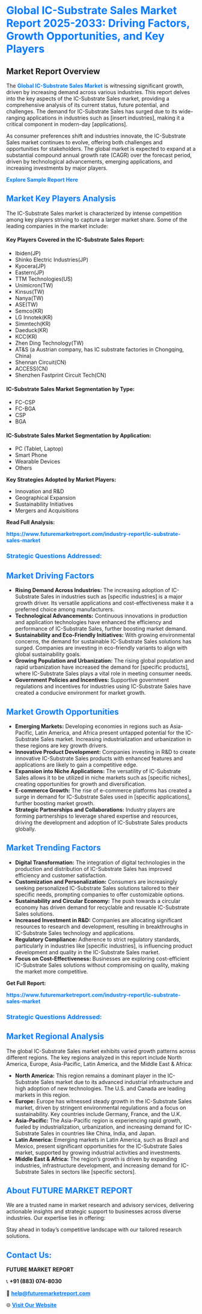 <h1 style="color: #007BFF;">Global IC-Substrate Sales Market Report 2025-2033: Driving Factors, Growth Opportunities, and Key Players</h1>

<section id="overview">
<h2>Market Report Overview</h2>
<p>The <a href="https://www.futuremarketreport.com/industry-report/ic-substrate-sales-market" style="color: #007BFF; text-decoration: none;"><strong>Global IC-Substrate Sales Market</strong></a> is witnessing significant growth, driven by increasing demand across various industries. This report delves into the key aspects of the IC-Substrate Sales market, providing a comprehensive analysis of its current status, future potential, and challenges. The demand for IC-Substrate Sales has surged due to its wide-ranging applications in industries such as [insert industries], making it a critical component in modern-day [applications].</p>
<p>As consumer preferences shift and industries innovate, the IC-Substrate Sales market continues to evolve, offering both challenges and opportunities for stakeholders. The global market is expected to expand at a substantial compound annual growth rate (CAGR) over the forecast period, driven by technological advancements, emerging applications, and increasing investments by major players.</p>
</section>

<section id="overview">
<p><a href="https://www.futuremarketreport.com/request-sample/reportId=104179" style="color: #007BFF; text-decoration: none;"><strong>Explore Sample Report Here</strong></a></p>
</section>

<section id="key-players">
<h2 style="color: #007BFF;">Market Key Players Analysis</h2>
<p>The IC-Substrate Sales market is characterized by intense competition among key players striving to capture a larger market share. Some of the leading companies in the market include:</p>
<h4>Key Players Covered in the IC-Substrate Sales Report:</h4>
<ul><li>Ibiden(JP)</li><li>Shinko Electric Industries(JP)</li><li>Kyocera(JP)</li><li>Eastern(JP)</li><li>TTM Technologies(US)</li><li>Unimicron(TW)</li><li>Kinsus(TW)</li><li>Nanya(TW)</li><li>ASE(TW)</li><li>Semco(KR)</li><li>LG Innotek(KR)</li><li>Simmtech(KR)</li><li>Daeduck(KR)</li><li>KCC(KR)</li><li>Zhen Ding Technology(TW)</li><li>AT&amp;S (a Austrian company, has IC substrate factories in Chongqing, China)</li><li>Shennan Circuit(CN)</li><li>ACCESS(CN)</li><li>Shenzhen Fastprint Circuit Tech(CN)</li></ul>
<h4>IC-Substrate Sales Market Segmentation by Type:</h4>
<ul><li>FC-CSP</li><li>FC-BGA</li><li>CSP</li><li>BGA</li></ul>

<h4>IC-Substrate Sales Market Segmentation by Application:</h4>
<ul><li>PC (Tablet, Laptop)</li><li>Smart Phone</li><li>Wearable Devices</li><li>Others</li></ul>
<p><strong>Key Strategies Adopted by Market Players:</strong></p>
<ul>
<li>Innovation and R&D</li>
<li>Geographical Expansion</li>
<li>Sustainability Initiatives</li>
<li>Mergers and Acquisitions</li>
</ul>
</section>

<section>
<p><strong>Read Full Analysis: </strong></p><a href="https://www.futuremarketreport.com/industry-report/ic-substrate-sales-market" style="color: #007BFF; text-decoration: none;"><strong>https://www.futuremarketreport.com/industry-report/ic-substrate-sales-market</strong></a>
<h3 style="color: #007BFF;">Strategic Questions Addressed:</h3>
</section>

<section id="driving-factors">
<h2 style="color: #007BFF;">Market Driving Factors</h2>
<ul>
<li><strong>Rising Demand Across Industries:</strong> The increasing adoption of IC-Substrate Sales in industries such as [specific industries] is a major growth driver. Its versatile applications and cost-effectiveness make it a preferred choice among manufacturers.</li>
<li><strong>Technological Advancements:</strong> Continuous innovations in production and application technologies have enhanced the efficiency and performance of IC-Substrate Sales, further boosting market demand.</li>
<li><strong>Sustainability and Eco-Friendly Initiatives:</strong> With growing environmental concerns, the demand for sustainable IC-Substrate Sales solutions has surged. Companies are investing in eco-friendly variants to align with global sustainability goals.</li>
<li><strong>Growing Population and Urbanization:</strong> The rising global population and rapid urbanization have increased the demand for [specific products], where IC-Substrate Sales plays a vital role in meeting consumer needs.</li>
<li><strong>Government Policies and Incentives:</strong> Supportive government regulations and incentives for industries using IC-Substrate Sales have created a conducive environment for market growth.</li>
</ul>
</section>

<section id="growth-opportunities">
<h2 style="color: #007BFF;">Market Growth Opportunities</h2>
<ul>
<li><strong>Emerging Markets:</strong> Developing economies in regions such as Asia-Pacific, Latin America, and Africa present untapped potential for the IC-Substrate Sales market. Increasing industrialization and urbanization in these regions are key growth drivers.</li>
<li><strong>Innovative Product Development:</strong> Companies investing in R&D to create innovative IC-Substrate Sales products with enhanced features and applications are likely to gain a competitive edge.</li>
<li><strong>Expansion into Niche Applications:</strong> The versatility of IC-Substrate Sales allows it to be utilized in niche markets such as [specific niches], creating opportunities for growth and diversification.</li>
<li><strong>E-commerce Growth:</strong> The rise of e-commerce platforms has created a surge in demand for IC-Substrate Sales used in [specific applications], further boosting market growth.</li>
<li><strong>Strategic Partnerships and Collaborations:</strong> Industry players are forming partnerships to leverage shared expertise and resources, driving the development and adoption of IC-Substrate Sales products globally.</li>
</ul>
</section>

<section id="trending-factors">
<h2 style="color: #007BFF;">Market Trending Factors</h2>
<ul>
<li><strong>Digital Transformation:</strong> The integration of digital technologies in the production and distribution of IC-Substrate Sales has improved efficiency and customer satisfaction.</li>
<li><strong>Customization and Personalization:</strong> Consumers are increasingly seeking personalized IC-Substrate Sales solutions tailored to their specific needs, prompting companies to offer customizable options.</li>
<li><strong>Sustainability and Circular Economy:</strong> The push towards a circular economy has driven demand for recyclable and reusable IC-Substrate Sales solutions.</li>
<li><strong>Increased Investment in R&D:</strong> Companies are allocating significant resources to research and development, resulting in breakthroughs in IC-Substrate Sales technology and applications.</li>
<li><strong>Regulatory Compliance:</strong> Adherence to strict regulatory standards, particularly in industries like [specific industries], is influencing product development and quality in the IC-Substrate Sales market.</li>
<li><strong>Focus on Cost-Effectiveness:</strong> Businesses are exploring cost-efficient IC-Substrate Sales solutions without compromising on quality, making the market more competitive.</li>
</ul>
</section>

<section>
<p><strong>Get Full Report: </strong></p><a href="https://www.futuremarketreport.com/industry-report/ic-substrate-sales-market" style="color: #007BFF; text-decoration: none;"><strong>https://www.futuremarketreport.com/industry-report/ic-substrate-sales-market</strong></a>
<h3 style="color: #007BFF;">Strategic Questions Addressed:</h3>
</section>


<section id="regional-analysis">
<h2 style="color: #007BFF;">Market Regional Analysis</h2>
<p>The global IC-Substrate Sales market exhibits varied growth patterns across different regions. The key regions analyzed in this report include North America, Europe, Asia-Pacific, Latin America, and the Middle East & Africa:</p>
<ul>
<li><strong>North America:</strong> This region remains a dominant player in the IC-Substrate Sales market due to its advanced industrial infrastructure and high adoption of new technologies. The U.S. and Canada are leading markets in this region.</li>
<li><strong>Europe:</strong> Europe has witnessed steady growth in the IC-Substrate Sales market, driven by stringent environmental regulations and a focus on sustainability. Key countries include Germany, France, and the U.K.</li>
<li><strong>Asia-Pacific:</strong> The Asia-Pacific region is experiencing rapid growth, fueled by industrialization, urbanization, and increasing demand for IC-Substrate Sales in countries like China, India, and Japan.</li>
<li><strong>Latin America:</strong> Emerging markets in Latin America, such as Brazil and Mexico, present significant opportunities for the IC-Substrate Sales market, supported by growing industrial activities and investments.</li>
<li><strong>Middle East & Africa:</strong> The region’s growth is driven by expanding industries, infrastructure development, and increasing demand for IC-Substrate Sales in sectors like [specific sectors].</li>
</ul>
</section>

<footer>
<h2 style="color: #007BFF;">About FUTURE MARKET REPORT</h2>
<p>We are a trusted name in market research and advisory services, delivering actionable insights and strategic support to businesses across diverse industries. Our expertise lies in offering:</p>

<p>Stay ahead in today’s competitive landscape with our tailored research solutions.</p>

<h2 style="color: #007BFF;">Contact Us:</h2>
<p><strong>FUTURE MARKET REPORT</strong></p>
<p>📞 <strong>+91 (883) 074-8030</strong></p>
<p>📧 <strong><a href="mailto:help@futuremarketreport.com" style="color: #007BFF;">help@futuremarketreport.com</a></strong></p>
<p>🌐 <strong><a href="https://www.futuremarketreport.com/" style="color: #007BFF;">Visit Our Website</a></strong></p>
</footer>